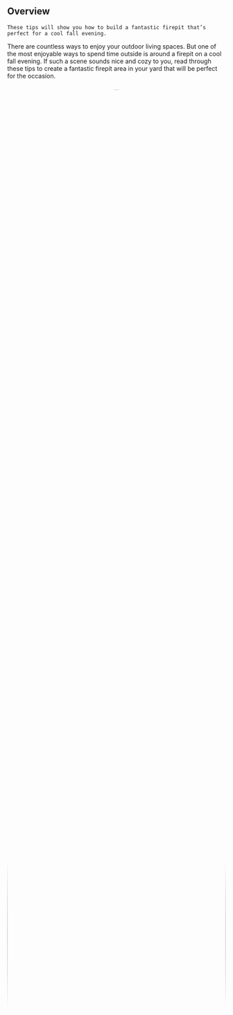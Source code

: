 ## Overview
```
These tips will show you how to build a fantastic firepit that’s perfect for a cool fall evening.
```
There are countless ways to enjoy your outdoor living spaces. But one of the most enjoyable ways to spend time outside is around a firepit on a cool fall evening. If such a scene sounds nice and cozy to you, read through these tips to create a fantastic firepit area in your yard that will be perfect for the occasion.

###

<img src="https://article.picturethisai.com/wp-content/uploads/2021/08/1-10.jpg?w=620" width="100%" style="border-radius:50%">

###

## Find a Fire-Safe Area

If the allure of sitting by an outdoor firepit at night calls to you, the first thing to consider is safety. 

A fire that burns in an unsafe manner or area is a serious concern. In little time at all, 

a fire can become unmanageable and incredibly dangerous. With that threat in mind, 

it is paramount that you select a fire-safe area for your fire pit.

## Look for an Open Space
You should choose a place that has plenty of open space without objects that will crowd the fire while it burns. With fewer objects like trees and bushes around, it becomes less likely that fire will make contact with something that could begin to burn. The openness of the space you select will also make it easier to move around your firepit once it is built.

## Clear the Air Above the Fire
What is above and below your firepit is also critical. It’s best to keep the space above your firepit clear. A tree canopy or other overhead structure can catch fire as sparks rise from the firepit. That is why you should avoid putting your firepit in any area with objects above it.

## Use the Right Ground Material
The ground itself is another important safety consideration for your firepit. Often, it is best to set your firepit in a hardscape area like a stone or concrete patio. That material is unlikely to catch fire the way plants like grass or other ground cover would. While it is possible to have a firepit on a lawn, avoiding such an area makes it less likely that an accident will occur.

###

<img src="https://article.picturethisai.com/wp-content/uploads/2021/08/3-10.jpg?w=620" width="100%" style="border-radius:50%">

###

## Buy or Build a Firepit
After dealing with safety concerns, it is time to incorporate the most essential element of any firepit area: the firepit itself. There are several ways you can go about building a firepit. Here are some of the most reliable options:

* Build a firepit as a personal DIY project
* Hire a contractor to build a firepit for you
* Purchase and assemble a free-standing above-ground firepit 

Some builders will set a firepit into the ground in the center of a patio. Or they may build a firepit structure that rises above ground level. Either way, it is usually best to hire a professional contractor to construct one of these firepits.
###

<img src="https://article.picturethisai.com/wp-content/uploads/2021/08/4-10.jpg?w=620" width="100%" style="border-radius:50%">

###
Creating a Firepit Area to Enjoy on Fall Evenings
A quicker and easier way to add a firepit to your yard is to purchase a free-standing firepit. Free-standing firepits are widely available and typically come with a few simple assembly steps. Once you have set up your firepit, you’ll be able to move it easily as you please. This flexibility and ease of construction are the main advantages of purchasing a free-standing firepit rather than having one built.
###

<img src="https://article.picturethisai.com/wp-content/uploads/2021/08/5-9.jpg?w=620" width="100%" style="border-radius:50%">

###


## Consider Some Additional Lighting
You might imagine that the fire from your firepit will provide more than enough light on a fall evening, but that is not always the case. Our final tip to you is to consider adding some additional lighting to your firepit space. Here are some of the most popular lighting options for a firepit area:

* String lighting
* Small area/pathway lights
* Floodlights
* Well lights
* Step/railing downlighting
###

<img src="https://article.picturethisai.com/wp-content/uploads/2021/08/10-4.jpg?w=620" width="100%" style="border-radius:50%">

###

The style of lighting you choose is up to you. But regardless of your selection, additional light will increase visibility on the darkest nights, making your firepit area much safer and more enjoyable. Additionally, some tasteful landscape lighting can also enhance the mood and experience of using your firepit on a cool fall evening.


